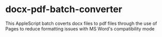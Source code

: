 # docx-pdf-batch-converter
This AppleScript batch coverts docx files to pdf files through the use of Pages to reduce formatting issues with MS Word's compatibility mode
